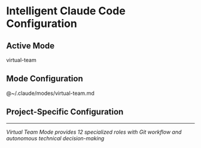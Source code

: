 # Intelligent Claude Code Configuration

<!--
Virtual Team Mode: AI collaboration through specialized roles with Git workflow
Copy this to ~/.claude/config.md to enable intelligent virtual team operation.
-->

## Active Mode
virtual-team

## Mode Configuration
@~/.claude/modes/virtual-team.md

## Project-Specific Configuration

<!--
Add your project-specific instructions below this line.
These will be preserved during upgrades and mode changes.
-->

<!-- Project instructions go here -->

---

*Virtual Team Mode provides 12 specialized roles with Git workflow and autonomous technical decision-making*